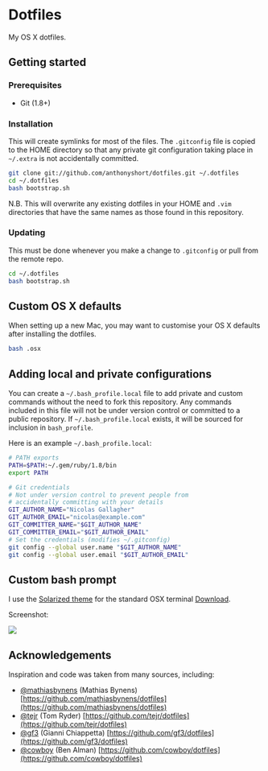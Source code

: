 # Dotfiles

My OS X dotfiles.

## Getting started

### Prerequisites

* Git (1.8+)

### Installation

This will create symlinks for most of the files.  The
`.gitconfig` file is copied to the HOME directory so that any private git
configuration taking place in `~/.extra` is not accidentally committed.

```bash
git clone git://github.com/anthonyshort/dotfiles.git ~/.dotfiles
cd ~/.dotfiles
bash bootstrap.sh
```

N.B. This will overwrite any existing dotfiles in your HOME and `.vim`
directories that have the same names as those found in this repository.

### Updating

This must be done whenever you make a change to `.gitconfig` or pull from the
remote repo.

```bash
cd ~/.dotfiles
bash bootstrap.sh
```

## Custom OS X defaults

When setting up a new Mac, you may want to customise your OS X defaults after
installing the dotfiles.

```bash
bash .osx
```

## Adding local and private configurations

You can create a `~/.bash_profile.local` file to add private and custom
commands without the need to fork this repository. Any commands included in
this file will not be under version control or committed to a public
repository. If `~/.bash_profile.local` exists, it will be sourced for inclusion
in `bash_profile`.

Here is an example `~/.bash_profile.local`:

```bash
# PATH exports
PATH=$PATH:~/.gem/ruby/1.8/bin
export PATH

# Git credentials
# Not under version control to prevent people from
# accidentally committing with your details
GIT_AUTHOR_NAME="Nicolas Gallagher"
GIT_AUTHOR_EMAIL="nicolas@example.com"
GIT_COMMITTER_NAME="$GIT_AUTHOR_NAME"
GIT_COMMITTER_EMAIL="$GIT_AUTHOR_EMAIL"
# Set the credentials (modifies ~/.gitconfig)
git config --global user.name "$GIT_AUTHOR_NAME"
git config --global user.email "$GIT_AUTHOR_EMAIL"
```


## Custom bash prompt

I use the  [Solarized theme](https://github.com/altercation/solarized) for the standard OSX terminal [Download](https://raw.github.com/tomislav/osx-lion-terminal.app-colors-solarized/master/Solarized%20Dark.terminal).

Screenshot:

![](https://github.com/altercation/solarized/raw/master/img/solarized-vim.png)

## Acknowledgements

Inspiration and code was taken from many sources, including:

* [@mathiasbynens](https://github.com/mathiasbynens) (Mathias Bynens)
  [https://github.com/mathiasbynens/dotfiles](https://github.com/mathiasbynens/dotfiles)
* [@tejr](https://github.com/tejr) (Tom Ryder)
  [https://github.com/tejr/dotfiles](https://github.com/tejr/dotfiles)
* [@gf3](https://github.com/gf3) (Gianni Chiappetta)
  [https://github.com/gf3/dotfiles](https://github.com/gf3/dotfiles)
* [@cowboy](https://github.com/cowboy) (Ben Alman)
  [https://github.com/cowboy/dotfiles](https://github.com/cowboy/dotfiles)
